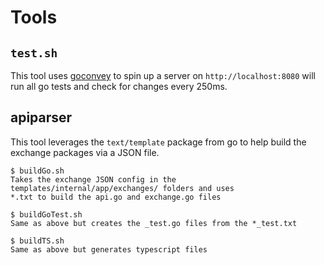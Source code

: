 # Tools

## `test.sh`

This tool uses [goconvey](https://github.com/smartystreets/goconvey) to spin up a server on `http://localhost:8080` will run all go tests and check for changes every 250ms.

## apiparser

This tool leverages the `text/template` package from go to help build the exchange packages via a JSON file.

```text
$ buildGo.sh
Takes the exchange JSON config in the templates/internal/app/exchanges/ folders and uses
*.txt to build the api.go and exchange.go files
```

```text
$ buildGoTest.sh
Same as above but creates the _test.go files from the *_test.txt
```

```text
$ buildTS.sh
Same as above but generates typescript files
```
